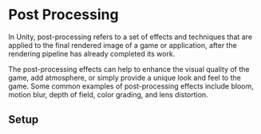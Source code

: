 # Post Processing

In Unity, post-processing refers to a set of effects and techniques that are applied to the final rendered image of a game or application, after the rendering pipeline has already completed its work.

The post-processing effects can help to enhance the visual quality of the game, add atmosphere, or simply provide a unique look and feel to the game. Some common examples of post-processing effects include bloom, motion blur, depth of field, color grading, and lens distortion.


## Setup
